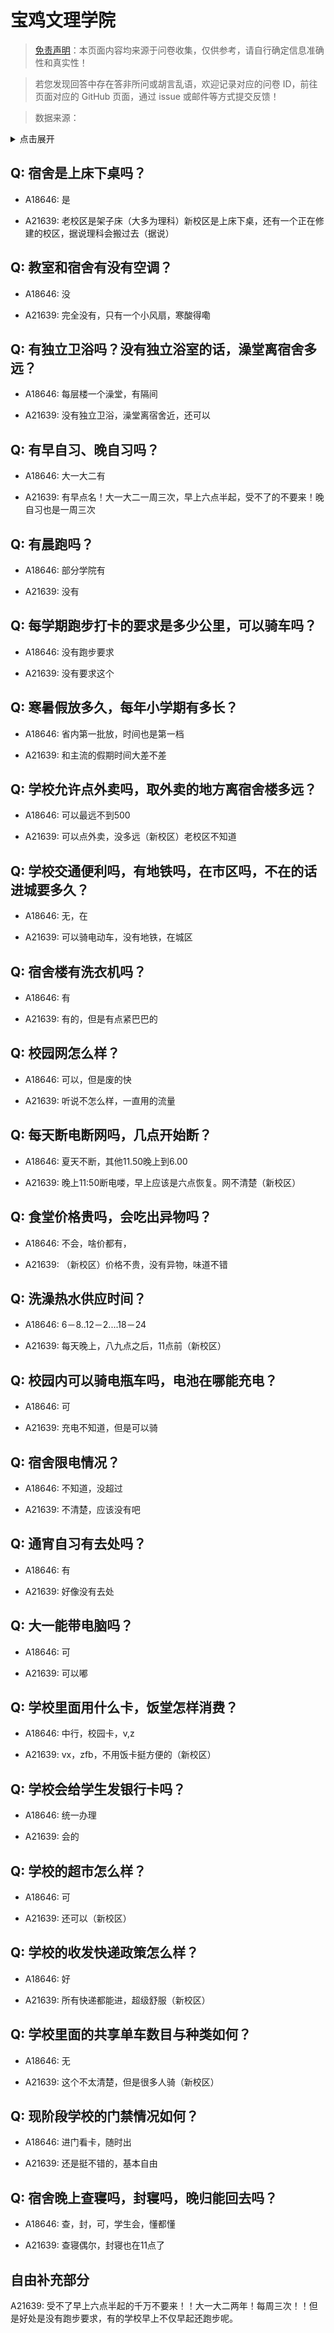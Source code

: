 # 宝鸡文理学院

> [免责声明](https://colleges.chat/#_3)：本页面内容均来源于问卷收集，仅供参考，请自行确定信息准确性和真实性！

> 若您发现回答中存在答非所问或胡言乱语，欢迎记录对应的问卷 ID，前往页面对应的 GitHub 页面，通过 issue 或邮件等方式提交反馈！

> 数据来源：

<details><summary>点击展开</summary>
<ul>
<li>A18646: 匿名 (2023 年 06 月)</li>
<li>A21639: 匿名 (2024 年 04 月)</li>
</ul>
</details>

## Q: 宿舍是上床下桌吗？

- A18646: 是

- A21639: 老校区是架子床（大多为理科）新校区是上床下桌，还有一个正在修建的校区，据说理科会搬过去（据说）

## Q: 教室和宿舍有没有空调？

- A18646: 没

- A21639: 完全没有，只有一个小风扇，寒酸得嘞

## Q: 有独立卫浴吗？没有独立浴室的话，澡堂离宿舍多远？

- A18646: 每层楼一个澡堂，有隔间

- A21639: 没有独立卫浴，澡堂离宿舍近，还可以

## Q: 有早自习、晚自习吗？

- A18646: 大一大二有

- A21639: 有早点名！大一大二一周三次，早上六点半起，受不了的不要来！晚自习也是一周三次

## Q: 有晨跑吗？

- A18646: 部分学院有

- A21639: 没有

## Q: 每学期跑步打卡的要求是多少公里，可以骑车吗？

- A18646: 没有跑步要求

- A21639: 没有要求这个

## Q: 寒暑假放多久，每年小学期有多长？

- A18646: 省内第一批放，时间也是第一档

- A21639: 和主流的假期时间大差不差

## Q: 学校允许点外卖吗，取外卖的地方离宿舍楼多远？

- A18646: 可以最远不到500

- A21639: 可以点外卖，没多远（新校区）老校区不知道

## Q: 学校交通便利吗，有地铁吗，在市区吗，不在的话进城要多久？

- A18646: 无，在

- A21639: 可以骑电动车，没有地铁，在城区

## Q: 宿舍楼有洗衣机吗？

- A18646: 有

- A21639: 有的，但是有点紧巴巴的

## Q: 校园网怎么样？

- A18646: 可以，但是废的快

- A21639: 听说不怎么样，一直用的流量

## Q: 每天断电断网吗，几点开始断？

- A18646: 夏天不断，其他11.50晚上到6.00

- A21639: 晚上11:50断电喽，早上应该是六点恢复。网不清楚（新校区）

## Q: 食堂价格贵吗，会吃出异物吗？

- A18646: 不会，啥价都有，

- A21639: （新校区）价格不贵，没有异物，味道不错

## Q: 洗澡热水供应时间？

- A18646: 6－8..12－2....18－24

- A21639: 每天晚上，八九点之后，11点前（新校区）

## Q: 校园内可以骑电瓶车吗，电池在哪能充电？

- A18646: 可

- A21639: 充电不知道，但是可以骑

## Q: 宿舍限电情况？

- A18646: 不知道，没超过

- A21639: 不清楚，应该没有吧

## Q: 通宵自习有去处吗？

- A18646: 有

- A21639: 好像没有去处

## Q: 大一能带电脑吗？

- A18646: 可

- A21639: 可以嘟

## Q: 学校里面用什么卡，饭堂怎样消费？

- A18646: 中行，校园卡，v,z

- A21639: vx，zfb，不用饭卡挺方便的（新校区）

## Q: 学校会给学生发银行卡吗？

- A18646: 统一办理

- A21639: 会的

## Q: 学校的超市怎么样？

- A18646: 可

- A21639: 还可以（新校区）

## Q: 学校的收发快递政策怎么样？

- A18646: 好

- A21639: 所有快递都能进，超级舒服（新校区）

## Q: 学校里面的共享单车数目与种类如何？

- A18646: 无

- A21639: 这个不太清楚，但是很多人骑（新校区）

## Q: 现阶段学校的门禁情况如何？

- A18646: 进门看卡，随时出

- A21639: 还是挺不错的，基本自由

## Q: 宿舍晚上查寝吗，封寝吗，晚归能回去吗？

- A18646: 查，封，可，学生会，懂都懂

- A21639: 查寝偶尔，封寝也在11点了

## 自由补充部分

A21639: 受不了早上六点半起的千万不要来！！大一大二两年！每周三次！！但是好处是没有跑步要求，有的学校早上不仅早起还跑步呢。